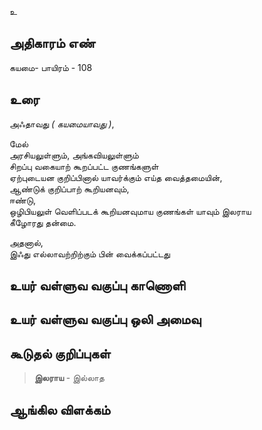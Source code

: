 உ


## அதிகாரம் எண்

கயமை- பாயிரம் - 108 	
## உரை

அஃதாவது _( கயமையாவது )_,  

மேல்  
அரசியலுள்ளும், அங்கவியலுள்ளும்  
சிறப்பு வகையாற் கூறப்பட்ட குணங்களுள்  
ஏற்புடையன குறிப்பினால் யாவர்க்கும் எய்த வைத்தமையின்,  
ஆண்டுக் குறிப்பாற் கூறியனவும்,  
ஈண்டு,  
ஒழிபியலுள் வெளிப்படக் கூறியனவுமாய குணங்கள் யாவும் இலராய  
கீழோரது தன்மை.  

அதனால்,  
இஃது எல்லாவற்றிற்கும் பின் வைக்கப்பட்டது


## உயர் வள்ளுவ வகுப்பு காணொளி


## உயர் வள்ளுவ வகுப்பு ஒலி அமைவு 


## கூடுதல் குறிப்புகள்

>**இலராய** - இல்லாத 

## ஆங்கில விளக்கம்

